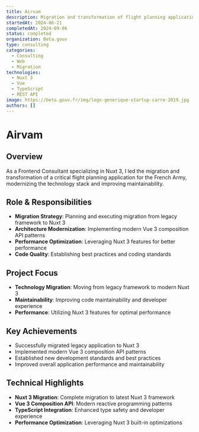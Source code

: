 ```yaml
---
title: Airvam
description: Migration and transformation of flight planning application for the French Army to Nuxt 3
startedAt: 2024-06-21
completedAt: 2024-09-06
status: completed
organization: Beta.gouv
type: consulting
categories:
  - Consulting
  - Web
  - Migration
technologies:
  - Nuxt 3
  - Vue
  - TypeScript
  - REST API
image: https://beta.gouv.fr/img/logo-generique-startup-carre-2019.jpg
authors: []
---
```


# Airvam

## Overview

As a Frontend Consultant specializing in Nuxt 3, I led the migration and transformation of a critical flight planning application for the French Army, modernizing the technology stack and improving maintainability.

## Role & Responsibilities

- **Migration Strategy**: Planning and executing migration from legacy framework to Nuxt 3
- **Architecture Modernization**: Implementing modern Vue 3 composition API patterns
- **Performance Optimization**: Leveraging Nuxt 3 features for better performance
- **Code Quality**: Establishing best practices and coding standards

## Project Focus

- **Technology Migration**: Moving from legacy framework to modern Nuxt 3
- **Maintainability**: Improving code maintainability and developer experience
- **Performance**: Utilizing Nuxt 3 features for optimal performance

## Key Achievements

- Successfully migrated legacy application to Nuxt 3
- Implemented modern Vue 3 composition API patterns
- Established new development standards and best practices
- Improved overall application performance and maintainability

## Technical Highlights

- **Nuxt 3 Migration**: Complete migration to latest Nuxt 3 framework
- **Vue 3 Composition API**: Modern reactive programming patterns
- **TypeScript Integration**: Enhanced type safety and developer experience
- **Performance Optimization**: Leveraging Nuxt 3 built-in optimizations

